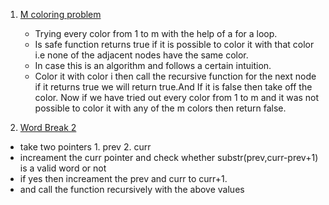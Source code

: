 1. [M coloring problem](https://practice.geeksforgeeks.org/problems/m-coloring-problem-1587115620/1#)

   - Trying every color from 1 to m with the help of a for a loop.
   - Is safe function returns true if it is possible to color it with that color i.e none of the adjacent nodes have the same color.
   - In case this is an algorithm and follows a certain intuition.
   - Color it with color i then call the recursive function for the next node if it returns true we will return true.And If it is false then take off the color. Now if we have tried out every color from 1 to m and it was not possible to color it with any of the m colors then return false.

2. [Word Break 2](https://leetcode.com/problems/word-break-ii/submissions/)

- take two pointers 1. prev 2. curr
- increament the curr pointer and check whether substr(prev,curr-prev+1) is a valid word or not
- if yes then increament the prev and curr to curr+1.
- and call the function recursively with the above values
